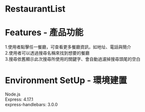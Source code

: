 # RestaurantList

# Features - 產品功能
1.使用者點擊任一餐廳，可查看更多餐廳資訊，如地址、電話與簡介  
2.使用者可以透過搜尋名稱來找到想要的餐廳  
3.搜尋依舊顯示此次搜尋所使用的關鍵字、會自動過濾掉搜尋頭尾的空白  
# Environment SetUp - 環境建置
Node.js  
Express: 4.17.1  
express-handlebars: 3.0.0  
